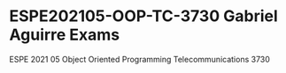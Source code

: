 # ESPE202105-OOP-TC-3730 Gabriel Aguirre Exams
ESPE 2021 05 Object Oriented Programming Telecommunications 3730
